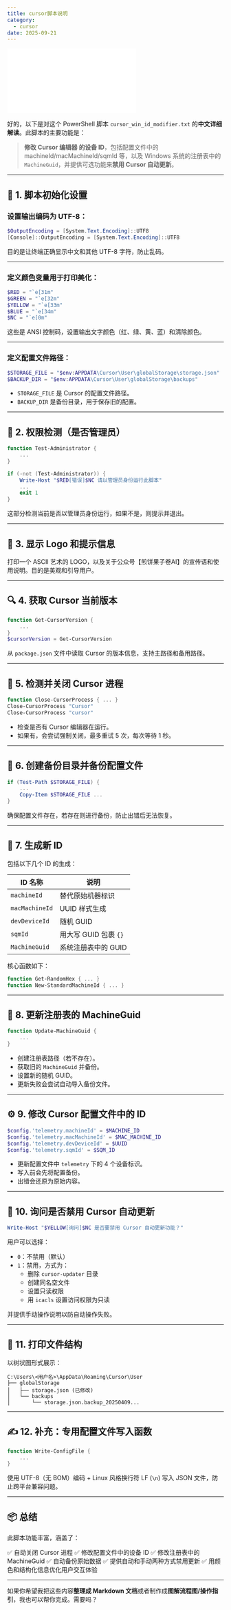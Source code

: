 ```yaml
---
title: cursor脚本说明
category:
  - cursor
date: 2025-09-21
---
```


![](file/cursor脚本.txt)

好的，以下是对这个 PowerShell 脚本 `cursor_win_id_modifier.txt` 的**中文详细解读**。此脚本的主要功能是：

> **修改 Cursor 编辑器 的设备 ID**，包括配置文件中的 machineId/macMachineId/sqmId 等，以及 Windows 系统的注册表中的 `MachineGuid`，并提供可选功能来**禁用 Cursor 自动更新**。

------

## 🧩 1. 脚本初始化设置

### 设置输出编码为 UTF-8：

```powershell
$OutputEncoding = [System.Text.Encoding]::UTF8
[Console]::OutputEncoding = [System.Text.Encoding]::UTF8
```

目的是让终端正确显示中文和其他 UTF-8 字符，防止乱码。

------

### 定义颜色变量用于打印美化：

```powershell
$RED = "`e[31m"
$GREEN = "`e[32m"
$YELLOW = "`e[33m"
$BLUE = "`e[34m"
$NC = "`e[0m"
```

这些是 ANSI 控制码，设置输出文字颜色（红、绿、黄、蓝）和清除颜色。

------

### 定义配置文件路径：

```powershell
$STORAGE_FILE = "$env:APPDATA\Cursor\User\globalStorage\storage.json"
$BACKUP_DIR = "$env:APPDATA\Cursor\User\globalStorage\backups"
```

- `STORAGE_FILE` 是 Cursor 的配置文件路径。
- `BACKUP_DIR` 是备份目录，用于保存旧的配置。

------

## 🔐 2. 权限检测（是否管理员）

```powershell
function Test-Administrator {
    ...
}

if (-not (Test-Administrator)) {
    Write-Host "$RED[错误]$NC 请以管理员身份运行此脚本"
    ...
    exit 1
}
```

这部分检测当前是否以管理员身份运行，如果不是，则提示并退出。

------

## 🎨 3. 显示 Logo 和提示信息

打印一个 ASCII 艺术的 LOGO，以及关于公众号【煎饼果子卷AI】的宣传语和使用说明。目的是美观和引导用户。

------

## 🔍 4. 获取 Cursor 当前版本

```powershell
function Get-CursorVersion {
    ...
}
$cursorVersion = Get-CursorVersion
```

从 `package.json` 文件中读取 Cursor 的版本信息，支持主路径和备用路径。

------

## 🛑 5. 检测并关闭 Cursor 进程

```powershell
function Close-CursorProcess { ... }
Close-CursorProcess "Cursor"
Close-CursorProcess "cursor"
```

- 检查是否有 Cursor 编辑器在运行。
- 如果有，会尝试强制关闭，最多重试 5 次，每次等待 1 秒。

------

## 💾 6. 创建备份目录并备份配置文件

```powershell
if (Test-Path $STORAGE_FILE) {
    ...
    Copy-Item $STORAGE_FILE ...
}
```

确保配置文件存在，若存在则进行备份，防止出错后无法恢复。

------

## 🔧 7. 生成新 ID

包括以下几个 ID 的生成：

| ID 名称        | 说明                  |
| -------------- | --------------------- |
| `machineId`    | 替代原始机器标识      |
| `macMachineId` | UUID 样式生成         |
| `devDeviceId`  | 随机 GUID             |
| `sqmId`        | 用大写 GUID 包裹 `{}` |
| `MachineGuid`  | 系统注册表中的 GUID   |

核心函数如下：

```powershell
function Get-RandomHex { ... }
function New-StandardMachineId { ... }
```

------

## 🧱 8. 更新注册表的 MachineGuid

```powershell
function Update-MachineGuid {
    ...
}
```

- 创建注册表路径（若不存在）。
- 获取旧的 `MachineGuid` 并备份。
- 设置新的随机 GUID。
- 更新失败会尝试自动导入备份文件。

------

## ⚙️ 9. 修改 Cursor 配置文件中的 ID

```powershell
$config.'telemetry.machineId' = $MACHINE_ID
$config.'telemetry.macMachineId' = $MAC_MACHINE_ID
$config.'telemetry.devDeviceId' = $UUID
$config.'telemetry.sqmId' = $SQM_ID
```

- 更新配置文件中 `telemetry` 下的 4 个设备标识。
- 写入前会先将配置备份。
- 出错会还原为原始内容。

------

## 📴 10. 询问是否禁用 Cursor 自动更新

```powershell
Write-Host "$YELLOW[询问]$NC 是否要禁用 Cursor 自动更新功能？"
```

用户可以选择：

- `0`：不禁用（默认）
- `1`：禁用，方式为：
  - 删除 `cursor-updater` 目录
  - 创建同名空文件
  - 设置只读权限
  - 用 `icacls` 设置访问权限为只读

并提供手动操作说明以防自动操作失败。

------

## 📁 11. 打印文件结构

以树状图形式展示：

```text
C:\Users\<用户名>\AppData\Roaming\Cursor\User
├── globalStorage
│   ├── storage.json (已修改)
│   └── backups
│       └── storage.json.backup_20250409...
```

------

## ✍️ 12. 补充：专用配置文件写入函数

```powershell
function Write-ConfigFile {
    ...
}
```

使用 UTF-8（无 BOM）编码 + Linux 风格换行符 LF (`\n`) 写入 JSON 文件，防止跨平台兼容问题。

------

## 📦 总结

此脚本功能丰富，涵盖了：

✅ 自动关闭 Cursor 进程
 ✅ 修改配置文件中的设备 ID
 ✅ 修改注册表中的 MachineGuid
 ✅ 自动备份原始数据
 ✅ 提供自动和手动两种方式禁用更新
 ✅ 用颜色和结构化信息优化用户交互体验

------

如果你希望我把这些内容**整理成 Markdown 文档**或者制作成**图解流程图/操作指引**，我也可以帮你完成。需要吗？